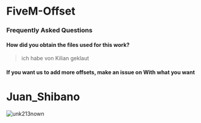 # FiveM-Offset

### Frequently Asked Questions
#### How did you obtain the files used for this work?
> ich habe von Kilian geklaut

#### If you want us to add more offsets, make an issue on With what you want

# Juan_Shibano
![unk213nown](https://user-images.githubusercontent.com/62284136/216139299-646945af-da71-4f1e-b6a0-d5954f79d181.png)

